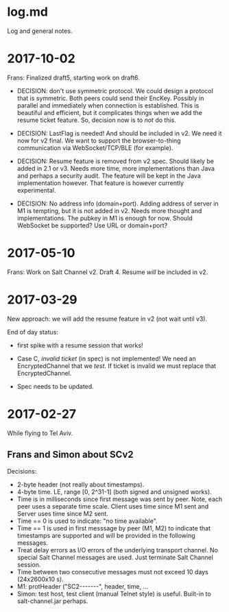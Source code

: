 log.md
======

Log and general notes.

    
2017-10-02
==========

Frans: Finalized draft5, starting work on draft6.

* DECISION: don't use symmetric protocol.
    We could design a protocol that is symmetric. Both peers could
    send their EncKey. Possibly in parallel and immediately when 
    connection is established. 
    This is beautiful and efficient, but it complicates things when 
    we add the resume ticket feature.
    So, decision now is to *not* do this.
    
* DECISION: LastFlag is needed! And should be included in v2.
    We need it now for v2 final. We want to support the browser-to-thing
    communication via WebSocket/TCP/BLE (for example).

* DECISION: Resume feature is removed from v2 spec.
    Should likely be added in 2.1 or v3. Needs more time, more implementations
    than Java and perhaps a security audit. The feature will be kept in the
    Java implementation however. That feature is however currently experimental.

* DECISION: No address info (domain+port).
    Adding address of server in M1 is tempting, but it is not added
    in v2. Needs more thought and implementations. The pubkey in M1 is enough
    for now. Should WebSocket be supported? Use URL or domain+port?
    



2017-05-10
==========

Frans: Work on Salt Channel v2. Draft 4.
Resume *will* be included in v2.


2017-03-29
==========

New approach: we will add the resume feature in v2
(not wait until v3).

End of day status: 

* first spike with a resume session that works!

* Case C, *invalid ticket* (in spec) is not implemented!
  We need an EncryptedChannel that we *test*. If ticket is invalid
  we must replace that EncryptedChannel.
  
* Spec needs to be updated.


2017-02-27
==========

While flying to Tel Aviv.


Frans and Simon about SCv2
--------------------------

Decisions:
* 2-byte header (not really about timestamps).
* 4-byte time. LE, range [0, 2^31-1] (both signed and unsigned works).
* Time is in milliseconds since first message was sent by peer.
  Note, each peer uses a separate time scale. 
  Client uses time since M1 sent and Server uses time since M2 sent.
* Time == 0 is used to indicate: "no time available".
* Time == 1 is used in first messsage by peer (M1, M2) to indicate that
  timestamps are supported and will be provided in the following messages.
* Treat delay errors as I/O errors of the underlying transport channel.
  No special Salt Channel messages are used. Just terminate Salt Channel 
  session.
* Time between two consecutive messages must not exceed 10 days (24x2600x10 s).
* M1: protHeader ("SC2-------", header, time, ...
* Simon: test host, test client (manual Telnet style) is useful.
  Built-in to salt-channel.jar perhaps.
